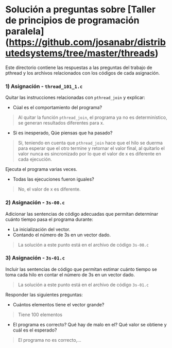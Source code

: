 # Solución a preguntas sobre [Taller de principios de programación paralela] (https://github.com/josanabr/distributedsystems/tree/master/threads)
Este directorio contiene las respuestas a las preguntas del trabajo de pthread y los archivos relacionados con los códigos de cada asignación.

### 1) Asignación - `thread_101_1.c`

Quitar las instrucciones relacionadas con `pthread_join` y explicar:

- Cúal es el comportamiento del programa?

>Al quitar la función `pthread_join`, el programa ya no es determinístico, se generan resultados diferentes para x.

- Si es inesperado, Qúe piensas que ha pasado?
 
>Si, teniendo en cuenta que `pthread_join` hace que el hilo se duerma para esperar que el otro termine y retornar el valor final, al quitarlo el valor nunca es sincronizado por lo que el valor de x es diferente en cada ejecución.

Ejecuta el programa varias veces.

- Todas las ejecuciones fueron iguales?
 
>No, el valor de x es diferente.

### 2) Asignación - `3s-00.c`

Adicionar las sentencias de código adecuadas que permitan determinar cuánto tiempo pasa el programa durante:

- La inicialización del vector.
- Contando el número de 3s en un vector dado.

>La solución a este punto está en el archivo de código `3s-00.c`

### 3) Asignación - `3s-01.c`

Incluir las sentencias de código que permitan estimar cuánto tiempo se toma cada hilo en contar el número de 3s en un vector dado.

>La solución a este punto está en el archivo de código `3s-01.c`

Responder las siguientes preguntas:

- Cuántos elementos tiene el vector grande?
>Tiene 100 elementos
- El programa es correcto? Qué hay de malo en el? Qué valor se obtiene y cuál es el esperado?
>El programa no es correcto,...

